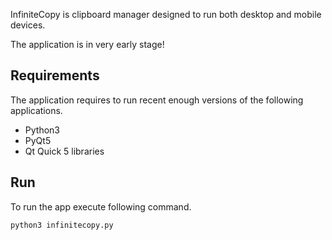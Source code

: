 InfiniteCopy is clipboard manager designed to run both desktop and mobile devices.

The application is in very early stage!

## Requirements

The application requires to run recent enough versions of the following applications.

- Python3
- PyQt5
- Qt Quick 5 libraries

## Run

To run the app execute following command.

```bash
python3 infinitecopy.py
```

